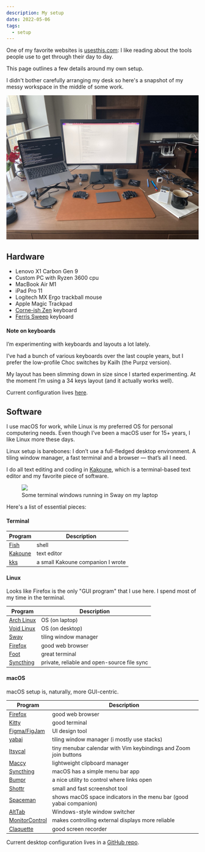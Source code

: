 ```yaml
---
description: My setup
date: 2022-05-06
tags:
  - setup
---
```


One of my favorite websites is [usesthis.com](https://usesthis.com/): I like
reading about the tools people use to get through their day to day.

This page outlines a few details around my own setup.

I didn't bother carefully arranging my desk so here's a snapshot of my messy
workspace in the middle of some work.

![desk](img/desk.jpg)

## Hardware

- Lenovo X1 Carbon Gen 9
- Custom PC with Ryzen 3600 cpu
- MacBook Air M1
- iPad Pro 11
- Logitech MX Ergo trackball mouse
- Apple Magic Trackpad
- [Corne-ish Zen][corneish] keyboard
- [Ferris Sweep][sweep] keyboard

[corneish]: https://lowprokb.ca/products/corne-ish-zen-2
[sweep]: https://github.com/davidphilipbarr/Sweep

#### Note on keyboards

I’m experimenting with keyboards and layouts a lot lately.

I’ve had a bunch of various keyboards over the last couple years, but I prefer
the low-profile Choc switches by Kailh (the Purpz version).

My layout has been slimming down in size since I started experimenting. At the
moment I’m using a 34 keys layout (and it actually works well).

Current configuration lives [here](https://github.com/kkga/zmk-config).

## Software

I use macOS for work, while Linux is my preferred OS for personal computering
needs. Even though I’ve been a macOS user for 15+ years, I like Linux more these
days.

Linux setup is barebones: I don’t use a full-fledged desktop environment. A
tiling window manager, a fast terminal and a browser — that’s all I need.

I do all text editing and coding in [Kakoune](https://kakoune.org/), which is a
terminal-based text editor and my favorite piece of software.

<figure class="full-bleed">
  <a href="https://raw.githubusercontent.com/kkga/config/master/.local/share/desktop.png">
    <img src="https://raw.githubusercontent.com/kkga/config/master/.local/share/desktop.png" />
  </a>
  <figcaption>Some terminal windows running in Sway on my laptop</figcaption>
</figure>

Here's a list of essential pieces:

#### Terminal

| Program                         | Description                       |
| ------------------------------- | --------------------------------- |
| [Fish](https://fishshell.com/)  | shell                             |
| [Kakoune](https://kakoune.org/) | text editor                       |
| [kks](projects/kks.md)          | a small Kakoune companion I wrote |

#### Linux

Looks like Firefox is the only "GUI program" that I use here. I spend most of my
time in the terminal.

| Program                                | Description                                 |
| -------------------------------------- | ------------------------------------------- |
| [Arch Linux](https://archlinux.org/)   | OS (on laptop)                              |
| [Void Linux](https://voidlinux.org/)   | OS (on desktop)                             |
| [Sway](https://swaywm.org/)            | tiling window manager                       |
| [Firefox](https://firefox.com/)        | good web browser                            |
| [Foot](https://codeberg.org/dnkl/foot) | great terminal                              |
| [Syncthing](https://syncthing.net/)    | private, reliable and open-source file sync |

#### macOS

macOS setup is, naturally, more GUI-centric.

| Program                                                            | Description                                                         |
| ------------------------------------------------------------------ | ------------------------------------------------------------------- |
| [Firefox](https://www.mozilla.org/en-US/firefox/new/)              | good web browser                                                    |
| [Kitty](https://sw.kovidgoyal.net/kitty/)                          | good terminal                                                       |
| [Figma/FigJam](https://figma.com/)                                 | UI design tool                                                      |
| [yabai](https://github.com/koekeishiya/yabai)                      | tiling window manager (i mostly use stacks)                         |
| [Itsycal](https://www.mowglii.com/itsycal/)                        | tiny menubar calendar with Vim keybindings and Zoom join buttons    |
| [Maccy](https://maccy.app/)                                        | lightweight clipboard manager                                       |
| [Syncthing](https://syncthing.net/)                                | macOS has a simple menu bar app                                     |
| [Bumpr](https://www.getbumpr.com)                                  | a nice utility to control where links open                          |
| [Shottr](https://shottr.cc/)                                       | small and fast screenshot tool                                      |
| [Spaceman](https://github.com/Jaysce/Spaceman)                     | shows macOS space indicators in the menu bar (good yabai companion) |
| [AltTab](https://github.com/lwouis/alt-tab-macos)                  | Windows-style window switcher                                       |
| [MonitorControl](https://github.com/MonitorControl/MonitorControl) | makes controlling external displays more reliable                   |
| [Claquette](https://www.peakstep.com/claquette/)                   | good screen recorder                                                |

Current desktop configuration lives in a
[GitHub repo](https://github.com/kkga/config).
